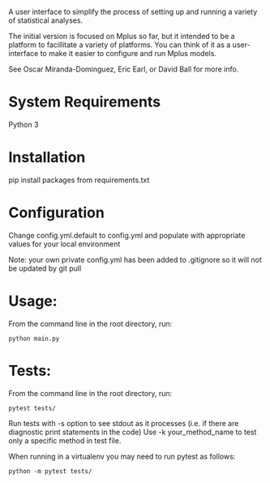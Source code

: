 A user interface to simplify the process of setting up and running a variety of statistical analyses.

The initial version is focused on Mplus so far, but it intended to be a platform to facillitate a variety of platforms. You can think of it as a user-interface to make it easier to configure and run Mplus models. 

See Oscar Miranda-Dominguez, Eric Earl, or David Ball for more info. 

# System Requirements
Python 3

# Installation

pip install packages from requirements.txt

# Configuration
Change config.yml.default to config.yml and populate with appropriate values for your local environment

Note: your own private config.yml has been added to .gitignore so it will not be updated by git pull


# Usage: 

From the command line in the root directory, run: 
```
python main.py
```  
 
# Tests:
From the command line in the root directory, run:
```
pytest tests/
```
Run tests with -s option to see stdout as it processes (i.e. if there are diagnostic print statements in the code)
Use -k your_method_name to test only a specific method in test file.

When running in a virtualenv you may need to run pytest as follows:

```
python -m pytest tests/
```